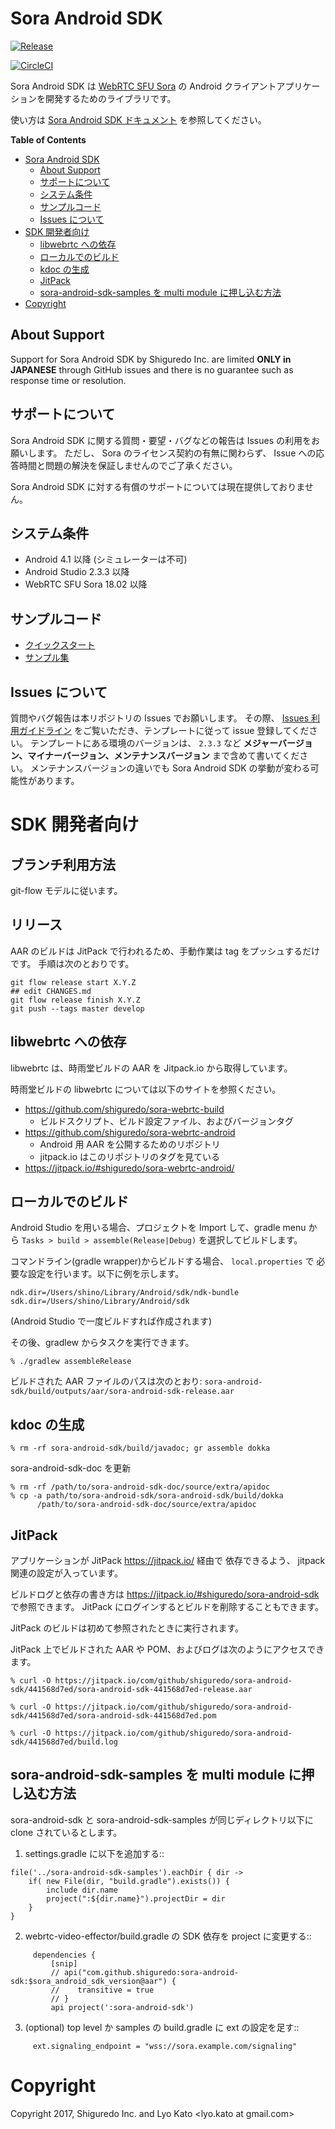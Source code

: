 # Sora Android SDK

[![Release](https://jitpack.io/v/shiguredo/sora-android-sdk.svg)](https://jitpack.io/#shiguredo/sora-android-sdk)

[![CircleCI](https://circleci.com/gh/shiguredo/sora-android-sdk.svg?style=svg)](https://circleci.com/gh/shiguredo/sora-android-sdk)

Sora Android SDK は [WebRTC SFU Sora](https://sora.shiguredo.jp) の Android クライアントアプリケーションを開発するためのライブラリです。

使い方は [Sora Android SDK ドキュメント](https://sora.shiguredo.jp/android-sdk-doc/) を参照してください。

<!-- markdown-toc start - Don't edit this section. Run M-x markdown-toc-refresh-toc -->
**Table of Contents**

- [Sora Android SDK](#sora-android-sdk)
    - [About Support](#about-support)
    - [サポートについて](#サポートについて)
    - [システム条件](#システム条件)
    - [サンプルコード](#サンプルコード)
    - [Issues について](#issues-について)
- [SDK 開発者向け](#sdk-開発者向け)
    - [libwebrtc への依存](#libwebrtc-への依存)
    - [ローカルでのビルド](#ローカルでのビルド)
    - [kdoc の生成](#kdoc-の生成)
    - [JitPack](#jitpack)
    - [sora-android-sdk-samples を multi module に押し込む方法](#sora-android-sdk-samples-を-multi-module-に押し込む方法)
- [Copyright](#copyright)

<!-- markdown-toc end -->

## About Support

Support for Sora Android SDK by Shiguredo Inc. are limited
**ONLY in JAPANESE** through GitHub issues and there is no guarantee such
as response time or resolution.

## サポートについて

Sora Android SDK に関する質問・要望・バグなどの報告は Issues の利用をお願いします。
ただし、 Sora のライセンス契約の有無に関わらず、 Issue への応答時間と問題の解決を保証しませんのでご了承ください。

Sora Android SDK に対する有償のサポートについては現在提供しておりません。

## システム条件

- Android 4.1 以降 (シミュレーターは不可)
- Android Studio 2.3.3 以降
- WebRTC SFU Sora 18.02 以降

## サンプルコード

- [クイックスタート](https://github.com/shiguredo/sora-android-sdk-quickstart)
- [サンプル集](https://github.com/shiguredo/sora-android-sdk-samples)

## Issues について

質問やバグ報告は本リポジトリの Issues でお願いします。
その際、 [Issues 利用ガイドライン](https://github.com/shiguredo/sora-android-sdk/blob/develop/docs/CONTRIBUTING.md) をご覧いただき、テンプレートに従って issue 登録してください。
テンプレートにある環境のバージョンは、 `2.3.3` など **メジャーバージョン、マイナーバージョン、メンテナンスバージョン** まで含めて書いてください。
メンテナンスバージョンの違いでも Sora Android SDK の挙動が変わる可能性があります。

# SDK 開発者向け

## ブランチ利用方法

git-flow モデルに従います。

## リリース

AAR のビルドは JitPack で行われるため、手動作業は tag をプッシュするだけです。
手順は次のとおりです。

```
git flow release start X.Y.Z
## edit CHANGES.md
git flow release finish X.Y.Z
git push --tags master develop
```


## libwebrtc への依存

libwebrtc は、時雨堂ビルドの AAR を Jitpack.io から取得しています。

時雨堂ビルドの libwebrtc については以下のサイトを参照ください。

- https://github.com/shiguredo/sora-webrtc-build
  - ビルドスクリプト、ビルド設定ファイル、およびバージョンタグ
- https://github.com/shiguredo/sora-webrtc-android
  - Android 用 AAR を公開するためのリポジトリ
  - jitpack.io はこのリポジトリのタグを見ている
- https://jitpack.io/#shiguredo/sora-webrtc-android/


## ローカルでのビルド

Android Studio を用いる場合、プロジェクトを Import して、gradle menu から
`Tasks > build > assemble(Release|Debug)` を選択してビルドします。

コマンドライン(gradle wrapper)からビルドする場合、 `local.properties` で
必要な設定を行います。以下に例を示します。

```
ndk.dir=/Users/shino/Library/Android/sdk/ndk-bundle
sdk.dir=/Users/shino/Library/Android/sdk
```

(Android Studio で一度ビルドすれば作成されます)

その後、gradlew からタスクを実行できます。

```
% ./gradlew assembleRelease
```

ビルドされた AAR ファイルのパスは次のとおり:
`sora-android-sdk/build/outputs/aar/sora-android-sdk-release.aar`

## kdoc の生成

```
% rm -rf sora-android-sdk/build/javadoc; gr assemble dokka
```

sora-android-sdk-doc を更新

```
% rm -rf /path/to/sora-android-sdk-doc/source/extra/apidoc
% cp -a path/to/sora-android-sdk/sora-android-sdk/build/dokka
      /path/to/sora-android-sdk-doc/source/extra/apidoc
```

## JitPack

アプリケーションが JitPack https://jitpack.io/ 経由で
依存できるよう、 jitpack 関連の設定が入っています。

ビルドログと依存の書き方は https://jitpack.io/#shiguredo/sora-android-sdk
で参照できます。
JitPack にログインするとビルドを削除することもできます。

JitPack のビルドは初めて参照されたときに実行されます。

JitPack 上でビルドされた AAR や POM、およびログは次のようにアクセスできます。

```
% curl -O https://jitpack.io/com/github/shiguredo/sora-android-sdk/441568d7ed/sora-android-sdk-441568d7ed-release.aar

% curl -O https://jitpack.io/com/github/shiguredo/sora-android-sdk/441568d7ed/sora-android-sdk-441568d7ed.pom

% curl -O https://jitpack.io/com/github/shiguredo/sora-android-sdk/441568d7ed/build.log
```

## sora-android-sdk-samples を multi module に押し込む方法

sora-android-sdk と sora-android-sdk-samples が同じディレクトリ以下に clone されているとします。

1. settings.gradle に以下を追加する::

```
file('../sora-android-sdk-samples').eachDir { dir ->
    if( new File(dir, "build.gradle").exists()) {
        include dir.name
        project(":${dir.name}").projectDir = dir
    }
}
```

2. webrtc-video-effector/build.gradle の SDK 依存を project に変更する::

```
     dependencies {
         [snip]
         // api("com.github.shiguredo:sora-android-sdk:$sora_android_sdk_version@aar") {
         //    transitive = true
         // }
         api project(':sora-android-sdk')
```

3. (optional) top level か samples の build.gradle に ext の設定を足す::

```
     ext.signaling_endpoint = "wss://sora.example.com/signaling"
```

# Copyright

Copyright 2017, Shiguredo Inc. and Lyo Kato <lyo.kato at gmail.com>

